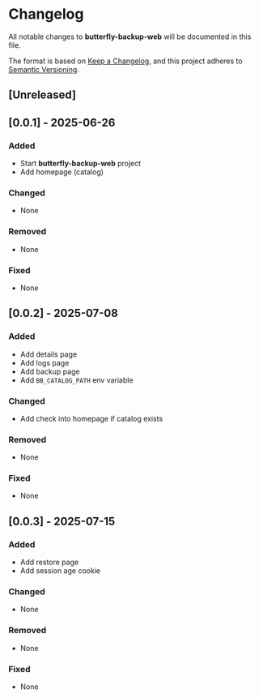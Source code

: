 <!-- Generated by psp (https://github.com/MatteoGuadrini/psp), version 0.2.0 -->

# Changelog

All notable changes to **butterfly-backup-web** will be documented in this file.

The format is based on [Keep a Changelog](https://keepachangelog.com/),
and this project adheres to [Semantic Versioning](https://semver.org/).

## [Unreleased]

## [0.0.1] - 2025-06-26

### Added
- Start **butterfly-backup-web** project
- Add homepage (catalog)

### Changed
- None

### Removed
- None

### Fixed
- None

## [0.0.2] - 2025-07-08

### Added
- Add details page
- Add logs page
- Add backup page
- Add `BB_CATALOG_PATH` env variable

### Changed
- Add check into homepage if catalog exists

### Removed
- None

### Fixed
- None

## [0.0.3] - 2025-07-15

### Added
- Add restore page
- Add session age cookie

### Changed
- None

### Removed
- None

### Fixed
- None
